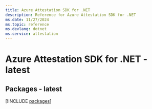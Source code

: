 ```yaml
---
title: Azure Attestation SDK for .NET
description: Reference for Azure Attestation SDK for .NET
ms.date: 11/27/2024
ms.topic: reference
ms.devlang: dotnet
ms.service: attestation
---
```

# Azure Attestation SDK for .NET - latest
## Packages - latest
[!INCLUDE [packages](attestation-index.md)]